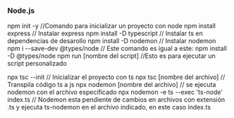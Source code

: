 ### Node.js
npm init -y //Comando para inicializar un proyecto con node
npm install express // Instalar express
npm install -D typescript // Instalar ts en dependencias de desarollo
npm install -D nodemon // Instalar nodemon
npm i --save-dev @types/node // Este comando es igual a este: npm install -D @types/node
npm run [nombre del script] //Esto es para ejecutar un script personalizado

npx tsc --init // Inicializar el proyecto con ts
npx tsc [nombre del archivo] // Transpila código ts a js
npx nodemon [nombre del archivo] // se ejecuta nodemon con el archivo especificado
npx nodemon -e ts --exec 'ts-node' index.ts // Nodemon esta pendiente de cambios en archivos con extensión .ts y ejecuta ts-nodemon en el archivo indicado, en este caso index.ts